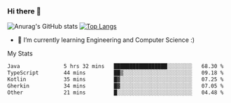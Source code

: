 ### Hi there 👋

![Anurag's GitHub stats](https://github-readme-stats.vercel.app/api?username=MatteoIorio11&show_icons=true&theme=dark) 
[![Top Langs](https://github-readme-stats.vercel.app/api/top-langs/?username=MatteoIorio11&theme=dark)](https://github.com/MatteoIorio11/github-readme-stats)

- 🌱 I’m currently learning Engineering and Computer Science :)

<!--
**MatteoIorio11/MatteoIorio11** is a ✨ _special_ ✨ repository because its `README.md` (this file) appears on your GitHub profile.

Here are some ideas to get you started:

- 🔭 I’m currently working on ...
- 🌱 I’m currently learning ...
- 👯 I’m looking to collaborate on ...
- 🤔 I’m looking for help with ...
- 💬 Ask me about ...
- 📫 How to reach me: ...
- 😄 Pronouns: ...
- ⚡ Fun fact: ...
-->
My Stats
<!--START_SECTION:waka-->

```txt
Java              5 hrs 32 mins   █████████████████░░░░░░░░   68.30 %
TypeScript        44 mins         ██▒░░░░░░░░░░░░░░░░░░░░░░   09.18 %
Kotlin            35 mins         █▓░░░░░░░░░░░░░░░░░░░░░░░   07.25 %
Gherkin           34 mins         █▓░░░░░░░░░░░░░░░░░░░░░░░   07.05 %
Other             21 mins         █░░░░░░░░░░░░░░░░░░░░░░░░   04.48 %
```

<!--END_SECTION:waka-->
